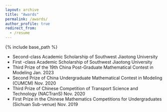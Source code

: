 ```yaml
---
layout: archive
title: "Awards"
permalink: /awards/
author_profile: true
redirect_from:
  - /resume
---
```


{% include base_path %}
* Second-class Academic Scholarship of Southwest Jiaotong University
* First -class Academic Scholarship of Southwest Jiaotong University
* Third Prize of the 19th China Post-Graduate Mathematical Contest in Modeling 	Jan. 2023
* Second Prize of China Undergraduate Mathematical Contest in Modeling (CUMCM)	Nov. 2020
* Third Prize of Chinese Competition of Transport Science and Technology (NACTranS)	Nov. 2020
* First Prize in the Chinese Mathematics Competitions for Undergraduates (Sichuan Sub-venue)	Nov. 2019





